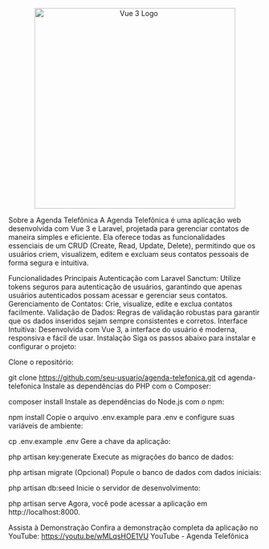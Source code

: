 <p align="center"><a href="[link para o vídeo no YouTube]" target="_blank"><img src="https://vuejs.org/images/logo.png" width="400" alt="Vue 3 Logo"></a></p>
Sobre a Agenda Telefônica
A Agenda Telefônica é uma aplicação web desenvolvida com Vue 3 e Laravel, projetada para gerenciar contatos de maneira simples e eficiente. Ela oferece todas as funcionalidades essenciais de um CRUD (Create, Read, Update, Delete), permitindo que os usuários criem, visualizem, editem e excluam seus contatos pessoais de forma segura e intuitiva.

Funcionalidades Principais
Autenticação com Laravel Sanctum: Utilize tokens seguros para autenticação de usuários, garantindo que apenas usuários autenticados possam acessar e gerenciar seus contatos.
Gerenciamento de Contatos: Crie, visualize, edite e exclua contatos facilmente.
Validação de Dados: Regras de validação robustas para garantir que os dados inseridos sejam sempre consistentes e corretos.
Interface Intuitiva: Desenvolvida com Vue 3, a interface do usuário é moderna, responsiva e fácil de usar.
Instalação
Siga os passos abaixo para instalar e configurar o projeto:

Clone o repositório:


git clone https://github.com/seu-usuario/agenda-telefonica.git
cd agenda-telefonica
Instale as dependências do PHP com o Composer:


composer install
Instale as dependências do Node.js com o npm:


npm install
Copie o arquivo .env.example para .env e configure suas variáveis de ambiente:


cp .env.example .env
Gere a chave da aplicação:


php artisan key:generate
Execute as migrações do banco de dados:


php artisan migrate
(Opcional) Popule o banco de dados com dados iniciais:


php artisan db:seed
Inicie o servidor de desenvolvimento:


php artisan serve
Agora, você pode acessar a aplicação em http://localhost:8000.

Assista à Demonstração
Confira a demonstração completa da aplicação no YouTube: https://youtu.be/wMLqsHOE1VU
YouTube - Agenda Telefônica